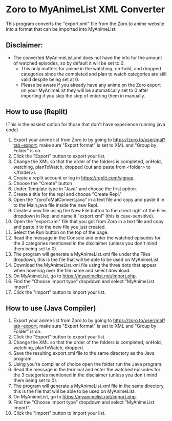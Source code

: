 # Zoro to MyAnimeList XML Converter

This program converts the "export.xml" file from the Zoro.to anime website into a format that can be imported into MyAnimeList.

## **Disclaimer:**

- The converted MyAnimeList.xml does not have the info for the amount of watched episodes, so by default it will be set to 0.
  - This only matters for anime in the watching, on-hold, and dropped categories since the completed and plan to watch categories
    are still valid despite being set at 0.
  - Please be aware if you already have any anime on the Zoro export on your MyAnimeList
    they will be automatically set to 0 after importing if you skip the step of entering them in manually.

## How to use (Replit)

(This is the easiest option for those that don't have experience running java code)

1. Export your anime list from Zoro.to by going to <https://zoro.to/user/mal?tab=export>, make sure "Export format" is set to XML and "Group by Folder" is on.
2. Click the "Export" button to export your list.
3. Change the XML so that the order of the folders is completed, onHold, watching, planToWatch, dropped (cut and paste from \<folder> to \</folder>).
4. Create a replit account or log in <https://replit.com/signup>.
5. Choose the "Create" button
6. Under Template type in "Java" and choose the first option.
7. Create a title for the repl and choose "Create Repl."
8. Open the "zoroToMalConvert.java" in a text file and copy and paste it in to the Main.java file inside the new Repl.
9. Create a new file using the New File button to the direct right of the Files dropdown in Repl and name it "export.xml" (this is case-sensitive).
10. Open the "export.xml" file that you got from Zoro in a text file and copy and paste it to the new file you just created.
11. Select the Run button on the top of the page.
12. Read the message in the Console and enter the watched episodes for the 3 categories mentioned in the disclaimer (unless you don't mind them being set to 0).
13. The program will generate a MyAnimeList.xml file under the Files dropdown, this is the file that will be able to be used on MyAnimeList.
14. Download the MyAnimeList.xml file using the three dots that appear when hovering over the file name and select download.
15. On MyAnimeList, go to <https://myanimelist.net/import.php>.
16. Find the "Choose import type" dropdown and select "MyAnimeList Import".
17. Click the "Import" button to import your list.

## How to use (Java Compiler)

1. Export your anime list from Zoro.to by going to <https://zoro.to/user/mal?tab=export>, make sure "Export format" is set to XML and "Group by Folder" is on.
2. Click the "Export" button to export your list.
3. Change the XML so that the order of the folders is completed, onHold, watching, planToWatch, dropped.
4. Save the resulting export.xml file to the same directory as the Java program.
5. Using you're compiler of choice open the folder run the Java program.
6. Read the message in the terminal and enter the watched episodes for the 3 categories mentioned in the disclaimer (unless you don't mind them being set to 0).
7. The program will generate a MyAnimeList.xml file in the same directory, this is the file that will be able to be used on MyAnimeList.
8. On MyAnimeList, go to <https://myanimelist.net/import.php>.
9. Find the "Choose import type" dropdown and select "MyAnimeList Import".
10. Click the "Import" button to import your list.
